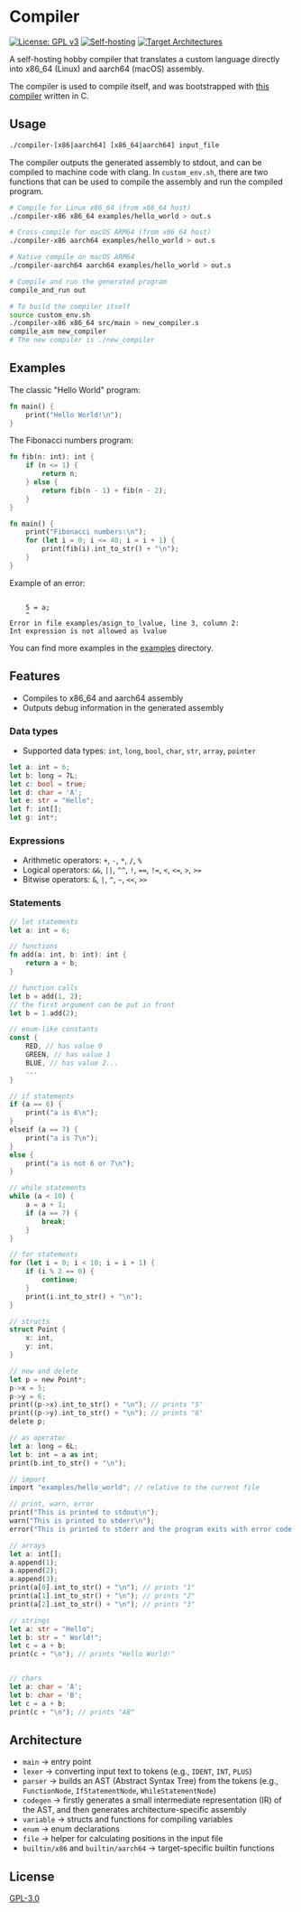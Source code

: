 # Compiler

[![License: GPL v3](https://img.shields.io/badge/License-GPLv3-blue.svg)](https://www.gnu.org/licenses/gpl-3.0)
[![Self-hosting](https://img.shields.io/badge/self--hosting-yes-orange)]()
[![Target Architectures](https://img.shields.io/badge/targets-x86__64%20%7C%20aarch64-lightgrey)]()

A self-hosting hobby compiler that translates a custom language directly into x86_64 (Linux) and aarch64 (macOS) assembly.

The compiler is used to compile itself, and was bootstrapped with [this compiler](https://github.com/ognjen-zivanovic/compiler-c) written in C.

## Usage

```bash
./compiler-[x86|aarch64] [x86_64|aarch64] input_file
```

The compiler outputs the generated assembly to stdout, and can be compiled to machine code with clang. In `custom_env.sh`, there are two functions that can be used to compile the assembly and run the compiled program.

```bash
# Compile for Linux x86_64 (from x86_64 host)
./compiler-x86 x86_64 examples/hello_world > out.s

# Cross-compile for macOS ARM64 (from x86_64 host)
./compiler-x86 aarch64 examples/hello_world > out.s

# Native compile on macOS ARM64
./compiler-aarch64 aarch64 examples/hello_world > out.s

# Compile and run the generated program
compile_and_run out
```

```bash
# To build the compiler itself
source custom_env.sh
./compiler-x86 x86_64 src/main > new_compiler.s
compile_asm new_compiler
# The new compiler is ./new_compiler
```

## Examples

The classic "Hello World" program:

```rust
fn main() {
	print("Hello World!\n");
}
```

The Fibonacci numbers program:

```rust
fn fib(n: int): int {
    if (n <= 1) {
        return n;
    } else {
        return fib(n - 1) + fib(n - 2);
    }
}

fn main() {
    print("Fibonacci numbers:\n");
    for (let i = 0; i <= 40; i = i + 1) {
        print(fib(i).int_to_str() + "\n");
    }
}
```

Example of an error:

```

	5 = a;
	^
Error in file examples/asign_to_lvalue, line 3, column 2:
Int expression is not allowed as lvalue
```

You can find more examples in the [examples](examples/) directory.

## Features

-   Compiles to x86_64 and aarch64 assembly
-   Outputs debug information in the generated assembly

### Data types

-   Supported data types: `int`, `long`, `bool`, `char`, `str`, `array`, `pointer`

```rust
let a: int = 6;
let b: long = 7L;
let c: bool = true;
let d: char = 'A';
let e: str = "Hello";
let f: int[];
let g: int*;
```

### Expressions

-   Arithmetic operators: `+`, `-`, `*`, `/`, `%`
-   Logical operators: `&&`, `||`, `^^`, `!`, `==`, `!=`, `<`, `<=`, `>`, `>=`
-   Bitwise operators: `&`, `|`, `^`, `~`, `<<`, `>>`

### Statements

```rust
// let statements
let a: int = 6;

// functions
fn add(a: int, b: int): int {
    return a + b;
}

// function calls
let b = add(1, 2);
// the first argument can be put in front
let b = 1.add(2);

// enum-like constants
const {
    RED, // has value 0
    GREEN, // has value 1
    BLUE, // has value 2...
    ...
}

// if statements
if (a == 6) {
    print("a is 6\n");
}
elseif (a == 7) {
    print("a is 7\n");
}
else {
    print("a is not 6 or 7\n");
}

// while statements
while (a < 10) {
    a = a + 1;
    if (a == 7) {
        break;
    }
}

// for statements
for (let i = 0; i < 10; i = i + 1) {
    if (i % 2 == 0) {
        continue;
    }
    print(i.int_to_str() + "\n");
}

// structs
struct Point {
    x: int,
    y: int,
}

// new and delete
let p = new Point*;
p->x = 5;
p->y = 6;
print((p->x).int_to_str() + "\n"); // prints "5"
print((p->y).int_to_str() + "\n"); // prints "6"
delete p;

// as operator
let a: long = 6L;
let b: int = a as int;
print(b.int_to_str() + "\n");

// import
import "examples/hello_world"; // relative to the current file

// print, warn, error
print("This is printed to stdout\n");
warn("This is printed to stderr\n");
error("This is printed to stderr and the program exits with error code 1\n");

// arrays
let a: int[];
a.append(1);
a.append(2);
a.append(3);
print(a[0].int_to_str() + "\n"); // prints "1"
print(a[1].int_to_str() + "\n"); // prints "2"
print(a[2].int_to_str() + "\n"); // prints "3"

// strings
let a: str = "Hello";
let b: str = " World!";
let c = a + b;
print(c + "\n"); // prints "Hello World!"


// chars
let a: char = 'A';
let b: char = 'B';
let c = a + b;
print(c + "\n"); // prints "AB"
```

## Architecture

-   `main` → entry point
-   `lexer` → converting input text to tokens (e.g., `IDENT`, `INT`, `PLUS`)
-   `parser` → builds an AST (Abstract Syntax Tree) from the tokens (e.g., `FunctionNode`, `IfStatementNode`, `WhileStatementNode`)
-   `codegen` → firstly generates a small intermediate representation (IR) of the AST, and then generates architecture-specific assembly
-   `variable` → structs and functions for compiling variables
-   `enum` → enum declarations
-   `file` → helper for calculating positions in the input file
-   `builtin/x86` and `builtin/aarch64` → target-specific builtin functions

## License

[GPL-3.0](https://choosealicense.com/licenses/gpl-3.0/)
